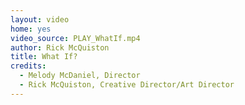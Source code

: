 ```yaml
---
layout: video
home: yes
video_source: PLAY_WhatIf.mp4
author: Rick McQuiston
title: What If?
credits:
  - Melody McDaniel, Director
  - Rick McQuiston, Creative Director/Art Director
---
```

